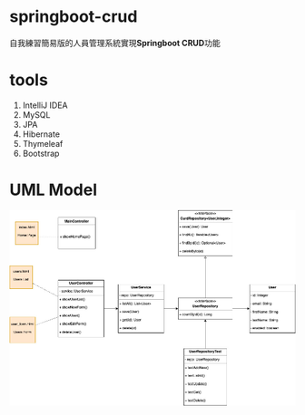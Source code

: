# springboot-crud
自我練習簡易版的人員管理系統實現**Springboot CRUD**功能
# tools
1. IntelliJ IDEA
2. MySQL
3. JPA
4. Hibernate
5. Thymeleaf
6. Bootstrap

# UML Model
![image](https://raw.githubusercontent.com/eric9991517/springboot-crud/main/image/UML.jpg)
